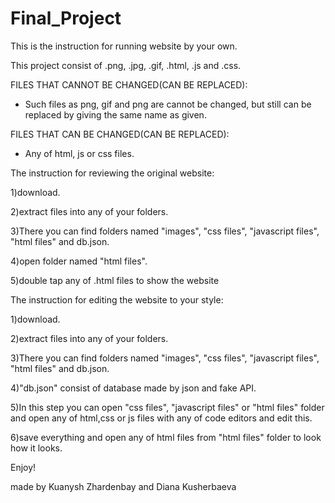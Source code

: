 # Final_Project

This is the instruction for running website by your own.

This project consist of .png, .jpg, .gif, .html, .js and .css. 

FILES THAT CANNOT BE CHANGED(CAN BE REPLACED):
- Such files as png, gif and png are cannot be changed, but still can be replaced by giving the same name as given.

FILES THAT CAN BE CHANGED(CAN BE REPLACED):
- Any of html, js or css files.

 The instruction for reviewing the original website:
 
1)download.

2)extract files into any of your folders.

3)There you can find folders named "images", "css files", "javascript files", "html files" and db.json.

4)open folder named "html files".

5)double tap any of .html files to show the website 

The instruction for editing the website to your style:

1)download.

2)extract files into any of your folders.

3)There you can find folders named "images", "css files", "javascript files", "html files" and db.json.

4)"db.json" consist of database made by json and fake API.

5)In this step you can open "css files", "javascript files" or "html files" folder and open any of html,css or js files with any of code editors and edit this.

6)save everything and open any of html files from "html files" folder to look how it looks.

Enjoy!

made by Kuanysh Zhardenbay and Diana Kusherbaeva
